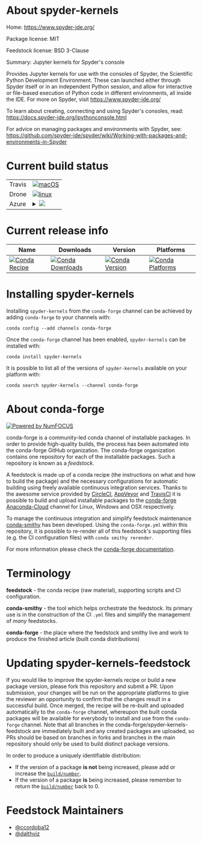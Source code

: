 About spyder-kernels
====================

Home: https://www.spyder-ide.org/

Package license: MIT

Feedstock license: BSD 3-Clause

Summary: Jupyter kernels for Spyder's console

Provides Jupyter kernels for use with the consoles of Spyder, the
Scientific Python Development Environment. These can launched either
through Spyder itself or in an independent Python session, and allow for
interactive or file-based execution of Python code in different
environments, all inside the IDE.
For more on Spyder, visit https://www.spyder-ide.org/

To learn about creating, connecting and using Spyder's consoles, read:
https://docs.spyder-ide.org/ipythonconsole.html

For advice on managing packages and environments with Spyder, see:
https://github.com/spyder-ide/spyder/wiki/Working-with-packages-and-environments-in-Spyder


Current build status
====================


<table><tr>
    <td>Travis</td>
    <td>
      <a href="https://travis-ci.com/conda-forge/spyder-kernels-feedstock">
        <img alt="macOS" src="https://img.shields.io/travis/com/conda-forge/spyder-kernels-feedstock/master.svg?label=macOS">
      </a>
    </td>
  </tr><tr>
    <td>Drone</td>
    <td>
      <a href="https://cloud.drone.io/conda-forge/spyder-kernels-feedstock">
        <img alt="linux" src="https://img.shields.io/drone/build/conda-forge/master.svg?label=Linux">
      </a>
    </td>
  </tr>
    
  <tr>
    <td>Azure</td>
    <td>
      <details>
        <summary>
          <a href="https://dev.azure.com/conda-forge/feedstock-builds/_build/latest?definitionId=3593&branchName=master">
            <img src="https://dev.azure.com/conda-forge/feedstock-builds/_apis/build/status/spyder-kernels-feedstock?branchName=master">
          </a>
        </summary>
        <table>
          <thead><tr><th>Variant</th><th>Status</th></tr></thead>
          <tbody><tr>
              <td>linux_aarch64_python3.6</td>
              <td>
                <a href="https://dev.azure.com/conda-forge/feedstock-builds/_build/latest?definitionId=3593&branchName=master">
                  <img src="https://dev.azure.com/conda-forge/feedstock-builds/_apis/build/status/spyder-kernels-feedstock?branchName=master&jobName=linux&configuration=linux_aarch64_python3.6" alt="variant">
                </a>
              </td>
            </tr><tr>
              <td>linux_aarch64_python3.7</td>
              <td>
                <a href="https://dev.azure.com/conda-forge/feedstock-builds/_build/latest?definitionId=3593&branchName=master">
                  <img src="https://dev.azure.com/conda-forge/feedstock-builds/_apis/build/status/spyder-kernels-feedstock?branchName=master&jobName=linux&configuration=linux_aarch64_python3.7" alt="variant">
                </a>
              </td>
            </tr><tr>
              <td>linux_aarch64_python3.8</td>
              <td>
                <a href="https://dev.azure.com/conda-forge/feedstock-builds/_build/latest?definitionId=3593&branchName=master">
                  <img src="https://dev.azure.com/conda-forge/feedstock-builds/_apis/build/status/spyder-kernels-feedstock?branchName=master&jobName=linux&configuration=linux_aarch64_python3.8" alt="variant">
                </a>
              </td>
            </tr><tr>
              <td>linux_ppc64le_python3.6</td>
              <td>
                <a href="https://dev.azure.com/conda-forge/feedstock-builds/_build/latest?definitionId=3593&branchName=master">
                  <img src="https://dev.azure.com/conda-forge/feedstock-builds/_apis/build/status/spyder-kernels-feedstock?branchName=master&jobName=linux&configuration=linux_ppc64le_python3.6" alt="variant">
                </a>
              </td>
            </tr><tr>
              <td>linux_ppc64le_python3.7</td>
              <td>
                <a href="https://dev.azure.com/conda-forge/feedstock-builds/_build/latest?definitionId=3593&branchName=master">
                  <img src="https://dev.azure.com/conda-forge/feedstock-builds/_apis/build/status/spyder-kernels-feedstock?branchName=master&jobName=linux&configuration=linux_ppc64le_python3.7" alt="variant">
                </a>
              </td>
            </tr><tr>
              <td>linux_ppc64le_python3.8</td>
              <td>
                <a href="https://dev.azure.com/conda-forge/feedstock-builds/_build/latest?definitionId=3593&branchName=master">
                  <img src="https://dev.azure.com/conda-forge/feedstock-builds/_apis/build/status/spyder-kernels-feedstock?branchName=master&jobName=linux&configuration=linux_ppc64le_python3.8" alt="variant">
                </a>
              </td>
            </tr><tr>
              <td>linux_python2.7</td>
              <td>
                <a href="https://dev.azure.com/conda-forge/feedstock-builds/_build/latest?definitionId=3593&branchName=master">
                  <img src="https://dev.azure.com/conda-forge/feedstock-builds/_apis/build/status/spyder-kernels-feedstock?branchName=master&jobName=linux&configuration=linux_python2.7" alt="variant">
                </a>
              </td>
            </tr><tr>
              <td>linux_python3.6</td>
              <td>
                <a href="https://dev.azure.com/conda-forge/feedstock-builds/_build/latest?definitionId=3593&branchName=master">
                  <img src="https://dev.azure.com/conda-forge/feedstock-builds/_apis/build/status/spyder-kernels-feedstock?branchName=master&jobName=linux&configuration=linux_python3.6" alt="variant">
                </a>
              </td>
            </tr><tr>
              <td>linux_python3.7</td>
              <td>
                <a href="https://dev.azure.com/conda-forge/feedstock-builds/_build/latest?definitionId=3593&branchName=master">
                  <img src="https://dev.azure.com/conda-forge/feedstock-builds/_apis/build/status/spyder-kernels-feedstock?branchName=master&jobName=linux&configuration=linux_python3.7" alt="variant">
                </a>
              </td>
            </tr><tr>
              <td>linux_python3.8</td>
              <td>
                <a href="https://dev.azure.com/conda-forge/feedstock-builds/_build/latest?definitionId=3593&branchName=master">
                  <img src="https://dev.azure.com/conda-forge/feedstock-builds/_apis/build/status/spyder-kernels-feedstock?branchName=master&jobName=linux&configuration=linux_python3.8" alt="variant">
                </a>
              </td>
            </tr><tr>
              <td>osx_python2.7</td>
              <td>
                <a href="https://dev.azure.com/conda-forge/feedstock-builds/_build/latest?definitionId=3593&branchName=master">
                  <img src="https://dev.azure.com/conda-forge/feedstock-builds/_apis/build/status/spyder-kernels-feedstock?branchName=master&jobName=osx&configuration=osx_python2.7" alt="variant">
                </a>
              </td>
            </tr><tr>
              <td>osx_python3.6</td>
              <td>
                <a href="https://dev.azure.com/conda-forge/feedstock-builds/_build/latest?definitionId=3593&branchName=master">
                  <img src="https://dev.azure.com/conda-forge/feedstock-builds/_apis/build/status/spyder-kernels-feedstock?branchName=master&jobName=osx&configuration=osx_python3.6" alt="variant">
                </a>
              </td>
            </tr><tr>
              <td>osx_python3.7</td>
              <td>
                <a href="https://dev.azure.com/conda-forge/feedstock-builds/_build/latest?definitionId=3593&branchName=master">
                  <img src="https://dev.azure.com/conda-forge/feedstock-builds/_apis/build/status/spyder-kernels-feedstock?branchName=master&jobName=osx&configuration=osx_python3.7" alt="variant">
                </a>
              </td>
            </tr><tr>
              <td>osx_python3.8</td>
              <td>
                <a href="https://dev.azure.com/conda-forge/feedstock-builds/_build/latest?definitionId=3593&branchName=master">
                  <img src="https://dev.azure.com/conda-forge/feedstock-builds/_apis/build/status/spyder-kernels-feedstock?branchName=master&jobName=osx&configuration=osx_python3.8" alt="variant">
                </a>
              </td>
            </tr><tr>
              <td>win_python2.7</td>
              <td>
                <a href="https://dev.azure.com/conda-forge/feedstock-builds/_build/latest?definitionId=3593&branchName=master">
                  <img src="https://dev.azure.com/conda-forge/feedstock-builds/_apis/build/status/spyder-kernels-feedstock?branchName=master&jobName=win&configuration=win_python2.7" alt="variant">
                </a>
              </td>
            </tr><tr>
              <td>win_python3.6</td>
              <td>
                <a href="https://dev.azure.com/conda-forge/feedstock-builds/_build/latest?definitionId=3593&branchName=master">
                  <img src="https://dev.azure.com/conda-forge/feedstock-builds/_apis/build/status/spyder-kernels-feedstock?branchName=master&jobName=win&configuration=win_python3.6" alt="variant">
                </a>
              </td>
            </tr><tr>
              <td>win_python3.7</td>
              <td>
                <a href="https://dev.azure.com/conda-forge/feedstock-builds/_build/latest?definitionId=3593&branchName=master">
                  <img src="https://dev.azure.com/conda-forge/feedstock-builds/_apis/build/status/spyder-kernels-feedstock?branchName=master&jobName=win&configuration=win_python3.7" alt="variant">
                </a>
              </td>
            </tr><tr>
              <td>win_python3.8</td>
              <td>
                <a href="https://dev.azure.com/conda-forge/feedstock-builds/_build/latest?definitionId=3593&branchName=master">
                  <img src="https://dev.azure.com/conda-forge/feedstock-builds/_apis/build/status/spyder-kernels-feedstock?branchName=master&jobName=win&configuration=win_python3.8" alt="variant">
                </a>
              </td>
            </tr>
          </tbody>
        </table>
      </details>
    </td>
  </tr>
</table>

Current release info
====================

| Name | Downloads | Version | Platforms |
| --- | --- | --- | --- |
| [![Conda Recipe](https://img.shields.io/badge/recipe-spyder--kernels-green.svg)](https://anaconda.org/conda-forge/spyder-kernels) | [![Conda Downloads](https://img.shields.io/conda/dn/conda-forge/spyder-kernels.svg)](https://anaconda.org/conda-forge/spyder-kernels) | [![Conda Version](https://img.shields.io/conda/vn/conda-forge/spyder-kernels.svg)](https://anaconda.org/conda-forge/spyder-kernels) | [![Conda Platforms](https://img.shields.io/conda/pn/conda-forge/spyder-kernels.svg)](https://anaconda.org/conda-forge/spyder-kernels) |

Installing spyder-kernels
=========================

Installing `spyder-kernels` from the `conda-forge` channel can be achieved by adding `conda-forge` to your channels with:

```
conda config --add channels conda-forge
```

Once the `conda-forge` channel has been enabled, `spyder-kernels` can be installed with:

```
conda install spyder-kernels
```

It is possible to list all of the versions of `spyder-kernels` available on your platform with:

```
conda search spyder-kernels --channel conda-forge
```


About conda-forge
=================

[![Powered by NumFOCUS](https://img.shields.io/badge/powered%20by-NumFOCUS-orange.svg?style=flat&colorA=E1523D&colorB=007D8A)](http://numfocus.org)

conda-forge is a community-led conda channel of installable packages.
In order to provide high-quality builds, the process has been automated into the
conda-forge GitHub organization. The conda-forge organization contains one repository
for each of the installable packages. Such a repository is known as a *feedstock*.

A feedstock is made up of a conda recipe (the instructions on what and how to build
the package) and the necessary configurations for automatic building using freely
available continuous integration services. Thanks to the awesome service provided by
[CircleCI](https://circleci.com/), [AppVeyor](https://www.appveyor.com/)
and [TravisCI](https://travis-ci.com/) it is possible to build and upload installable
packages to the [conda-forge](https://anaconda.org/conda-forge)
[Anaconda-Cloud](https://anaconda.org/) channel for Linux, Windows and OSX respectively.

To manage the continuous integration and simplify feedstock maintenance
[conda-smithy](https://github.com/conda-forge/conda-smithy) has been developed.
Using the ``conda-forge.yml`` within this repository, it is possible to re-render all of
this feedstock's supporting files (e.g. the CI configuration files) with ``conda smithy rerender``.

For more information please check the [conda-forge documentation](https://conda-forge.org/docs/).

Terminology
===========

**feedstock** - the conda recipe (raw material), supporting scripts and CI configuration.

**conda-smithy** - the tool which helps orchestrate the feedstock.
                   Its primary use is in the construction of the CI ``.yml`` files
                   and simplify the management of *many* feedstocks.

**conda-forge** - the place where the feedstock and smithy live and work to
                  produce the finished article (built conda distributions)


Updating spyder-kernels-feedstock
=================================

If you would like to improve the spyder-kernels recipe or build a new
package version, please fork this repository and submit a PR. Upon submission,
your changes will be run on the appropriate platforms to give the reviewer an
opportunity to confirm that the changes result in a successful build. Once
merged, the recipe will be re-built and uploaded automatically to the
`conda-forge` channel, whereupon the built conda packages will be available for
everybody to install and use from the `conda-forge` channel.
Note that all branches in the conda-forge/spyder-kernels-feedstock are
immediately built and any created packages are uploaded, so PRs should be based
on branches in forks and branches in the main repository should only be used to
build distinct package versions.

In order to produce a uniquely identifiable distribution:
 * If the version of a package **is not** being increased, please add or increase
   the [``build/number``](https://conda.io/docs/user-guide/tasks/build-packages/define-metadata.html#build-number-and-string).
 * If the version of a package **is** being increased, please remember to return
   the [``build/number``](https://conda.io/docs/user-guide/tasks/build-packages/define-metadata.html#build-number-and-string)
   back to 0.

Feedstock Maintainers
=====================

* [@ccordoba12](https://github.com/ccordoba12/)
* [@dalthviz](https://github.com/dalthviz/)

